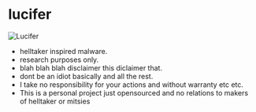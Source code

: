 # lucifer

![Lucifer](https://img.wattpad.com/348fd78b7a64b247218cb0b3712ca884860eebcc/68747470733a2f2f73332e616d617a6f6e6177732e636f6d2f776174747061642d6d656469612d736572766963652f53746f7279496d6167652f795a73375f5641656a7a47357a773d3d2d313234303531393130382e313666633533636663343333373365653735353639393332343733302e6a7067?s=fit&w=720&h=720)

- helltaker inspired malware.
- research purposes only. 
- blah blah blah disclaimer this diclaimer that. 
- dont be an idiot basically and all the rest.
- I take no responsibility for your actions and without warranty etc etc.
- This is a personal project just opensourced and no relations to makers of helltaker or mitsies
